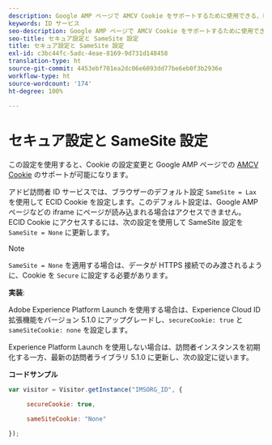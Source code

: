 ```yaml
---
description: Google AMP ページで AMCV Cookie をサポートするために使用できる、ECID 内の設定。
keywords: ID サービス
seo-description: Google AMP ページで AMCV Cookie をサポートするために使用できる、ECID 内の設定。
seo-title: セキュア設定と SameSite 設定
title: セキュア設定と SameSite 設定
exl-id: c3bc44fc-5adc-4eae-8169-9d731d148458
translation-type: ht
source-git-commit: 4453ebf701ea2dc06e6093dd77be6eb0f3b2936e
workflow-type: ht
source-wordcount: '174'
ht-degree: 100%

---
```


# セキュア設定と SameSite 設定

この設定を使用すると、Cookie の設定変更と Google AMP ページでの [AMCV Cookie](../../introduction/cookies.md) のサポートが可能になります。

アドビ訪問者 ID サービスでは、ブラウザーのデフォルト設定 `SameSite = Lax` を使用して ECID Cookie を設定します。このデフォルト設定は、Google AMP ページなどの iframe にページが読み込まれる場合はアクセスできません。 ECID Cookie にアクセスするには、次の設定を使用して SameSite 設定を `SameSite = None` に更新します。

>[!NOTE]
>
>`SameSite = None` を適用する場合は、データが HTTPS 接続でのみ渡されるように、Cookie を `Secure` に設定する必要があります。

**実装**:

Adobe Experience Platform Launch を使用する場合は、Experience Cloud ID 拡張機能をバージョン 5.1.0 にアップグレードし、`secureCookie: true` と `sameSiteCookie: none` を設定します。

Experience Platform Launch を使用しない場合は、訪問者インスタンスを初期化する一方、最新の訪問者ライブラリ 5.1.0 に更新し、次の設定に従います。

**コードサンプル**

```js
var visitor = Visitor.getInstance("IMSORG_ID", {

     secureCookie: true,

     sameSiteCookie: "None"

});
```
